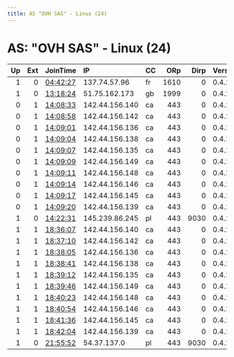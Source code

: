```yaml
---
title: AS "OVH SAS" - Linux (24)
---
```


# AS: "OVH SAS" - Linux (24)

|   Up |   Ext | JoinTime                                                                                            | IP             | CC   |   ORp |   Dirp | Version   | Contact                 | Nickname          |   eFamMembers |
|-----:|------:|:----------------------------------------------------------------------------------------------------|:---------------|:-----|------:|-------:|:----------|:------------------------|:------------------|--------------:|
|    1 |     0 | [04:42:27](https://metrics.torproject.org/rs.html#details/4559F162BF737BBAAA691177AE3D7836FA117F69) | 137.74.57.96   | fr   |  1610 |      0 | 0.4.2.6   | wxw1 at pm dot me       | pmfgrafrone       |             1 |
|    1 |     0 | [13:18:24](https://metrics.torproject.org/rs.html#details/F878E3AD594F013195A051CD1072BF33D543A235) | 51.75.162.173  | gb   |  1999 |      0 | 0.4.2.6   | ocvlt@protonmail.com    | testrelay666      |             1 |
|    0 |     1 | [14:08:33](https://metrics.torproject.org/rs.html#details/25F002B876A5AE2A9391604DA06710CC645E930D) | 142.44.156.140 | ca   |   443 |      0 | 0.4.2.6   | thomaspli1@hotmail.com  | smell             |             1 |
|    0 |     1 | [14:08:58](https://metrics.torproject.org/rs.html#details/CE5BE13AA270BC2978D0814C31BE0429889B44FD) | 142.44.156.142 | ca   |   443 |      0 | 0.4.2.6   | thomaspli1@hotmail.com  | smell             |             1 |
|    0 |     1 | [14:09:01](https://metrics.torproject.org/rs.html#details/F18486AB7A9700BC7C7CCA55E0AEA8D9676F1AC2) | 142.44.156.136 | ca   |   443 |      0 | 0.4.2.6   | thomaspli1@hotmail.com  | smell             |             1 |
|    0 |     1 | [14:09:04](https://metrics.torproject.org/rs.html#details/8A61F248F932B1DC87ACCB2A0B0AC7109F2D153D) | 142.44.156.138 | ca   |   443 |      0 | 0.4.2.6   | thomaspli1@hotmail.com  | smell             |             1 |
|    0 |     1 | [14:09:07](https://metrics.torproject.org/rs.html#details/4C4FFD57A164EAF086CA5839C73BE526C77D8CFD) | 142.44.156.135 | ca   |   443 |      0 | 0.4.2.6   | thomaspli1@hotmail.com  | smell             |             1 |
|    0 |     1 | [14:09:09](https://metrics.torproject.org/rs.html#details/6EE56D2965713D99E1304AEF851EC9222B588829) | 142.44.156.149 | ca   |   443 |      0 | 0.4.2.6   | thomaspli1@hotmail.com  | smell             |             1 |
|    0 |     1 | [14:09:11](https://metrics.torproject.org/rs.html#details/8BB2244FC3F2071D67F851F0B4C7452218C09A75) | 142.44.156.148 | ca   |   443 |      0 | 0.4.2.6   | thomaspli1@hotmail.com  | smell             |             1 |
|    0 |     1 | [14:09:14](https://metrics.torproject.org/rs.html#details/5464F98D7C4777AD062577F06D0B6D318C44D40A) | 142.44.156.146 | ca   |   443 |      0 | 0.4.2.6   | thomaspli1@hotmail.com  | smell             |             1 |
|    0 |     1 | [14:09:17](https://metrics.torproject.org/rs.html#details/5F5F84CF090673A7E94C0C583A4CDE4E01AEAFBA) | 142.44.156.145 | ca   |   443 |      0 | 0.4.2.6   | thomaspli1@hotmail.com  | smell             |             1 |
|    0 |     1 | [14:09:20](https://metrics.torproject.org/rs.html#details/CDC08B9089F18B53C1C608E65C121A623225C9DE) | 142.44.156.139 | ca   |   443 |      0 | 0.4.2.6   | thomaspli1@hotmail.com  | smell             |             1 |
|    1 |     0 | [14:22:31](https://metrics.torproject.org/rs.html#details/79980EBA56714D23354C72C11B229B676C9EC844) | 145.239.86.245 | pl   |   443 |   9030 | 0.4.2.6   | latorretta.node at tt3j | LaTorretta        |             1 |
|    1 |     1 | [18:36:07](https://metrics.torproject.org/rs.html#details/9C339F4F3101B744C8C040C9F51D63B520D38712) | 142.44.156.140 | ca   |   443 |      0 | 0.4.2.6   | thomaspli1@hotmail.com  | smell             |            84 |
|    1 |     1 | [18:37:10](https://metrics.torproject.org/rs.html#details/60540C1CB25C358A177982193A0B045076067357) | 142.44.156.142 | ca   |   443 |      0 | 0.4.2.6   | thomaspli1@hotmail.com  | smell             |            84 |
|    1 |     1 | [18:38:05](https://metrics.torproject.org/rs.html#details/6B82DF149E1DC211C76BB1AB7938518485B7059C) | 142.44.156.136 | ca   |   443 |      0 | 0.4.2.6   | thomaspli1@hotmail.com  | smell             |            84 |
|    1 |     1 | [18:38:41](https://metrics.torproject.org/rs.html#details/FA751C85975389E5CB255B4ECCDD64D863A4870F) | 142.44.156.138 | ca   |   443 |      0 | 0.4.2.6   | thomaspli1@hotmail.com  | smell             |            84 |
|    1 |     1 | [18:39:12](https://metrics.torproject.org/rs.html#details/4FD0CFBF75BFA14598864977E37BD194BBB02816) | 142.44.156.135 | ca   |   443 |      0 | 0.4.2.6   | thomaspli1@hotmail.com  | smell             |            84 |
|    1 |     1 | [18:39:46](https://metrics.torproject.org/rs.html#details/66709F1ED40A2D749C7D35FD6779531AAE167FC0) | 142.44.156.149 | ca   |   443 |      0 | 0.4.2.6   | thomaspli1@hotmail.com  | smell             |            84 |
|    1 |     1 | [18:40:23](https://metrics.torproject.org/rs.html#details/19D45181506CFCC319B5829F7F8CE83243640FDF) | 142.44.156.148 | ca   |   443 |      0 | 0.4.2.6   | thomaspli1@hotmail.com  | smell             |            84 |
|    1 |     1 | [18:40:54](https://metrics.torproject.org/rs.html#details/4742E4719900584E5F6C8A4A33C1B47D676EF93B) | 142.44.156.146 | ca   |   443 |      0 | 0.4.2.6   | thomaspli1@hotmail.com  | smell             |            84 |
|    1 |     1 | [18:41:36](https://metrics.torproject.org/rs.html#details/8967F55182F17BE4367B147A2FFC1165C5B24C9F) | 142.44.156.145 | ca   |   443 |      0 | 0.4.2.6   | thomaspli1@hotmail.com  | smell             |            84 |
|    1 |     1 | [18:42:04](https://metrics.torproject.org/rs.html#details/6905B268E2E2ED41D0CBC59BC0C9F3BF48F8FAD0) | 142.44.156.139 | ca   |   443 |      0 | 0.4.2.6   | thomaspli1@hotmail.com  | smell             |            84 |
|    1 |     0 | [21:55:52](https://metrics.torproject.org/rs.html#details/560394D94D5646DACBC623D61D43B909EA4229DF) | 54.37.137.0    | pl   |   443 |   9030 | 0.4.2.6   | pcf at tt3j2x4k5ycaa5zt | peoplesCYBERforce |             1 |
